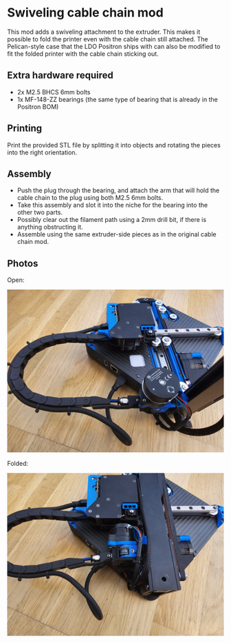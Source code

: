 # Swiveling cable chain mod

This mod adds a swiveling attachment to the extruder. This makes it possible to fold the printer
even with the cable chain still attached. The Pelican-style case that the LDO Positron ships with
can also be modified to fit the folded printer with the cable chain sticking out.

## Extra hardware required

  - 2x M2.5 BHCS 6mm bolts
  - 1x MF-148-ZZ bearings (the same type of bearing that is already in the Positron BOM)

## Printing

Print the provided STL file by splitting it into objects and rotating the pieces into the right orientation.

## Assembly

  - Push the plug through the bearing, and attach the arm that will hold the cable chain to the plug using both M2.5 6mm bolts.
  - Take this assembly and slot it into the niche for the bearing into the other two parts.
  - Possibly clear out the filament path using a 2mm drill bit, if there is anything obstructing it.
  - Assemble using the same extruder-side pieces as in the original cable chain mod.

## Photos

Open:

![open position](./open.jpg)

Folded:

![folded positron](./folded.jpg)
